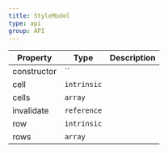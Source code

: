 ```yaml
---
title: StyleModel
type: api
group: API
---
```


Property | Type | Description 
---|---|---
constructor | `` |
cell | `intrinsic` |
cells | `array` |
invalidate | `reference` |
row | `intrinsic` |
rows | `array` |

